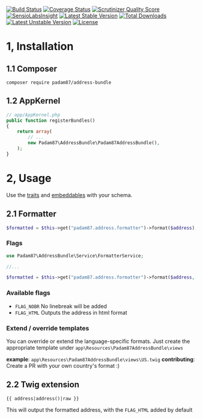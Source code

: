 [![Build Status](https://travis-ci.org/Padam87/AddressBundle.png?branch=master)](https://travis-ci.org/Padam87/AddressBundle)
[![Coverage Status](https://coveralls.io/repos/Padam87/AddressBundle/badge.png)](https://coveralls.io/r/Padam87/AddressBundle)
[![Scrutinizer Quality Score](https://scrutinizer-ci.com/g/Padam87/AddressBundle/badges/quality-score.png?s=0b5ffbc4452af27287b8d8a3dd20d666babe16d3)](https://scrutinizer-ci.com/g/Padam87/AddressBundle/)
[![SensioLabsInsight](https://insight.sensiolabs.com/projects/b360d86c-7095-4e57-8f4e-e626a1b50dc1/mini.png)](https://insight.sensiolabs.com/projects/b360d86c-7095-4e57-8f4e-e626a1b50dc1)
[![Latest Stable Version](https://poser.pugx.org/padam87/address-bundle/v/stable.png)](https://packagist.org/packages/padam87/address-bundle)
[![Total Downloads](https://poser.pugx.org/padam87/address-bundle/downloads.png)](https://packagist.org/packages/padam87/address-bundle)
[![Latest Unstable Version](https://poser.pugx.org/padam87/address-bundle/v/unstable.png)](https://packagist.org/packages/padam87/address-bundle) 
[![License](https://poser.pugx.org/padam87/address-bundle/license.png)](https://packagist.org/packages/padam87/address-bundle)

# 1, Installation #

## 1.1 Composer ##

```composer require padam87/address-bundle```

## 1.2 AppKernel ##

```php
// app/AppKernel.php
public function registerBundles()
{
    return array(
        // ...
        new Padam87\AddressBundle\Padam87AddressBundle(),
    );
}
```

# 2, Usage #

Use the [traits](Entity/Traits) and [embeddables](Entity/Embeddables) with your schema.

## 2.1 Formatter ##
```php
$formatted = $this->get("padam87.address.formatter")->format($address);
```

### Flags ###

```php
use Padam87\AddressBundle\Service\FormatterService;

//...

$formatted = $this->get("padam87.address.formatter")->format($address, FormatterService::FLAG_NOBR);
```

### Available flags ###

- `FLAG_NOBR` No linebreak will be added
- `FLAG_HTML` Outputs the address in html format

### Extend / override templates ###

You can override or extend the language-specific formats. Just create the appropriate template under `app\Resources\Padam87AddressBundle\views`

**example**: `app\Resources\Padam87AddressBundle\views\US.twig`
**contributing**: Create a PR with your own country's format :)

## 2.2 Twig extension ##

```twig
{{ address|address()|raw }}
```

This will output the formatted address, with the `FLAG_HTML` added by default
